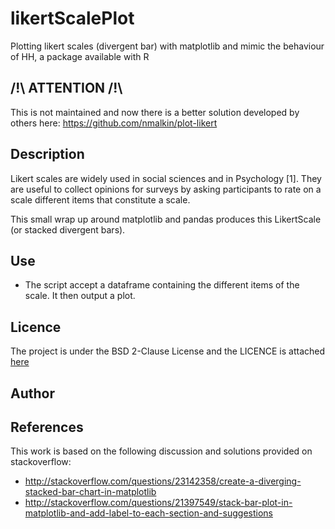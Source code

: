 # likertScalePlot
Plotting likert scales (divergent bar) with matplotlib and mimic the behaviour of HH, a package available with R

## /!\ ATTENTION /!\
 This is not maintained and now there is a better solution developed by others here: https://github.com/nmalkin/plot-likert


## Description

Likert scales are widely used in social sciences and in Psychology [1]. They are useful to collect opinions for surveys by asking participants to rate on a scale different items that constitute a scale.

This small wrap up around matplotlib and pandas produces this LikertScale (or stacked divergent bars).

## Use

- The script accept a dataframe containing the different items of the scale. It then output a plot.



## Licence
The project is under the BSD 2-Clause License and the LICENCE is attached [here](./LICENSE)

## Author

## References
This work is based on the following discussion and solutions provided on stackoverflow:
* http://stackoverflow.com/questions/23142358/create-a-diverging-stacked-bar-chart-in-matplotlib
* http://stackoverflow.com/questions/21397549/stack-bar-plot-in-matplotlib-and-add-label-to-each-section-and-suggestions

